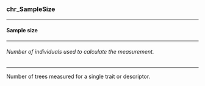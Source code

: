 ### chr_SampleSize



------
#### Sample size



------
###### Number of individuals used to calculate the measurement.



------
Number of trees measured for a single trait or descriptor.